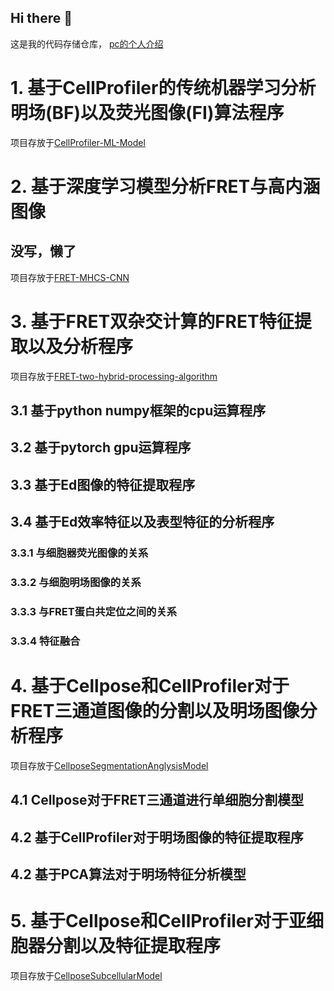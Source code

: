 ## Hi there 👋
这是我的代码存储仓库， [pc的个人介绍](https://pengshi12138.github.io)

# 1. 基于CellProfiler的传统机器学习分析明场(BF)以及荧光图像(FI)算法程序
项目存放于[CellProfiler-ML-Model](https://github.com/College-of-Biophotonics-SCNU/CellProfiler-ML-Model)

# 2. 基于深度学习模型分析FRET与高内涵图像
## 没写，懒了
项目存放于[FRET-MHCS-CNN](https://github.com/College-of-Biophotonics-SCNU/FRET-MHCS-CNN)
# 3. 基于FRET双杂交计算的FRET特征提取以及分析程序
项目存放于[FRET-two-hybrid-processing-algorithm](https://github.com/College-of-Biophotonics-SCNU/FRET-two-hybrid-processing-algorithm)
## 3.1 基于python numpy框架的cpu运算程序
## 3.2 基于pytorch gpu运算程序
## 3.3 基于Ed图像的特征提取程序
## 3.4 基于Ed效率特征以及表型特征的分析程序
### 3.3.1 与细胞器荧光图像的关系
### 3.3.2 与细胞明场图像的关系
### 3.3.3 与FRET蛋白共定位之间的关系
### 3.3.4 特征融合

# 4. 基于Cellpose和CellProfiler对于FRET三通道图像的分割以及明场图像分析程序
项目存放于[CellposeSegmentationAnglysisModel](https://github.com/College-of-Biophotonics-SCNU/CellposeSegmentationAnglysisModel)
## 4.1 Cellpose对于FRET三通道进行单细胞分割模型
## 4.2 基于CellProfiler对于明场图像的特征提取程序
## 4.2 基于PCA算法对于明场特征分析模型

# 5. 基于Cellpose和CellProfiler对于亚细胞器分割以及特征提取程序
项目存放于[CellposeSubcellularModel](https://github.com/College-of-Biophotonics-SCNU/CellposeSubcellularModel)
<!--

**Here are some ideas to get you started:**

🙋‍♀️ A short introduction - what is your organization all about?
🌈 Contribution guidelines - how can the community get involved?
👩‍💻 Useful resources - where can the community find your docs? Is there anything else the community should know?
🍿 Fun facts - what does your team eat for breakfast?
🧙 Remember, you can do mighty things with the power of [Markdown](https://docs.github.com/github/writing-on-github/getting-started-with-writing-and-formatting-on-github/basic-writing-and-formatting-syntax)
-->
